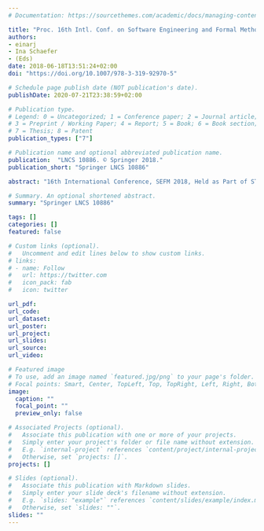 ```yaml
---
# Documentation: https://sourcethemes.com/academic/docs/managing-content/

title: "Proc. 16th Intl. Conf. on Software Engineering and Formal Methods (SEFM 2018)"
authors: 
- einarj
- Ina Schaefer
- (Eds)
date: 2018-06-18T13:51:24+02:00
doi: "https://doi.org/10.1007/978-3-319-92970-5"

# Schedule page publish date (NOT publication's date).
publishDate: 2020-07-21T23:38:59+02:00

# Publication type.
# Legend: 0 = Uncategorized; 1 = Conference paper; 2 = Journal article;
# 3 = Preprint / Working Paper; 4 = Report; 5 = Book; 6 = Book section;
# 7 = Thesis; 8 = Patent
publication_types: ["7"]

# Publication name and optional abbreviated publication name.
publication:  "LNCS 10886. © Springer 2018."
publication_short: "Springer LNCS 10886"

abstract: "16th International Conference, SEFM 2018, Held as Part of STAF 2018, Toulouse, France, June 27–29, 2018, Proceedings"

# Summary. An optional shortened abstract.
summary: "Springer LNCS 10886"

tags: []
categories: []
featured: false

# Custom links (optional).
#   Uncomment and edit lines below to show custom links.
# links:
# - name: Follow
#   url: https://twitter.com
#   icon_pack: fab
#   icon: twitter

url_pdf:
url_code:
url_dataset:
url_poster:
url_project:
url_slides:
url_source:
url_video:

# Featured image
# To use, add an image named `featured.jpg/png` to your page's folder. 
# Focal points: Smart, Center, TopLeft, Top, TopRight, Left, Right, BottomLeft, Bottom, BottomRight.
image:
  caption: ""
  focal_point: ""
  preview_only: false

# Associated Projects (optional).
#   Associate this publication with one or more of your projects.
#   Simply enter your project's folder or file name without extension.
#   E.g. `internal-project` references `content/project/internal-project/index.md`.
#   Otherwise, set `projects: []`.
projects: []

# Slides (optional).
#   Associate this publication with Markdown slides.
#   Simply enter your slide deck's filename without extension.
#   E.g. `slides: "example"` references `content/slides/example/index.md`.
#   Otherwise, set `slides: ""`.
slides: ""
---
```

